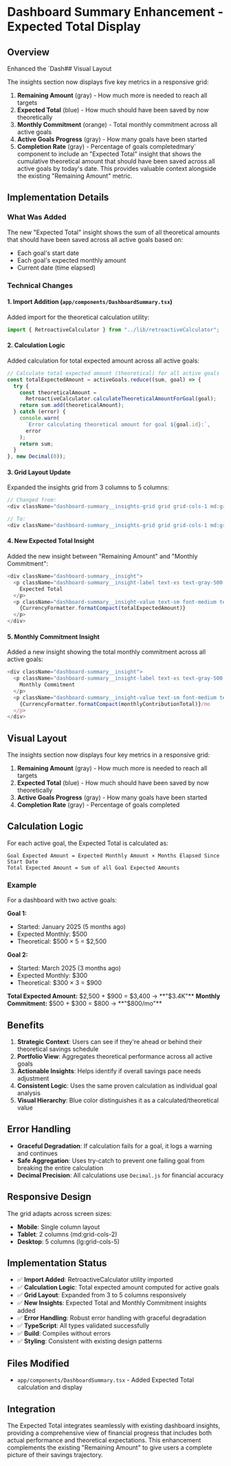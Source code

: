 # Dashboard Summary Enhancement - Expected Total Display

## Overview

Enhanced the `Dash## Visual Layout

The insights section now displays five key metrics in a responsive grid:

1. **Remaining Amount** (gray) - How much more is needed to reach all targets
2. **Expected Total** (blue) - How much should have been saved by now theoretically
3. **Monthly Commitment** (orange) - Total monthly commitment across all active goals
4. **Active Goals Progress** (gray) - How many goals have been started
5. **Completion Rate** (gray) - Percentage of goals completedmary` component to include an "Expected Total" insight that shows the cumulative theoretical amount that should have been saved across all active goals by today's date. This provides valuable context alongside the existing "Remaining Amount" metric.

## Implementation Details

### What Was Added

The new "Expected Total" insight shows the sum of all theoretical amounts that should have been saved across all active goals based on:

- Each goal's start date
- Each goal's expected monthly amount
- Current date (time elapsed)

### Technical Changes

#### 1. Import Addition (`app/components/DashboardSummary.tsx`)

Added import for the theoretical calculation utility:

```typescript
import { RetroactiveCalculator } from "../lib/retroactiveCalculator";
```

#### 2. Calculation Logic

Added calculation for total expected amount across all active goals:

```typescript
// Calculate total expected amount (theoretical) for all active goals
const totalExpectedAmount = activeGoals.reduce((sum, goal) => {
  try {
    const theoreticalAmount =
      RetroactiveCalculator.calculateTheoreticalAmountForGoal(goal);
    return sum.add(theoreticalAmount);
  } catch (error) {
    console.warn(
      `Error calculating theoretical amount for goal ${goal.id}:`,
      error
    );
    return sum;
  }
}, new Decimal(0));
```

#### 3. Grid Layout Update

Expanded the insights grid from 3 columns to 5 columns:

```typescript
// Changed from:
<div className="dashboard-summary__insights-grid grid grid-cols-1 md:grid-cols-3 gap-4">

// To:
<div className="dashboard-summary__insights-grid grid grid-cols-1 md:grid-cols-2 lg:grid-cols-5 gap-4">
```

#### 4. New Expected Total Insight

Added the new insight between "Remaining Amount" and "Monthly Commitment":

```typescript
<div className="dashboard-summary__insight">
  <p className="dashboard-summary__insight-label text-xs text-gray-500 uppercase tracking-wide">
    Expected Total
  </p>
  <p className="dashboard-summary__insight-value text-sm font-medium text-blue-600">
    {CurrencyFormatter.formatCompact(totalExpectedAmount)}
  </p>
</div>
```

#### 5. Monthly Commitment Insight

Added a new insight showing the total monthly commitment across all active goals:

```typescript
<div className="dashboard-summary__insight">
  <p className="dashboard-summary__insight-label text-xs text-gray-500 uppercase tracking-wide">
    Monthly Commitment
  </p>
  <p className="dashboard-summary__insight-value text-sm font-medium text-orange-600">
    {CurrencyFormatter.formatCompact(monthlyContributionTotal)}/mo
  </p>
</div>
```

## Visual Layout

The insights section now displays four key metrics in a responsive grid:

1. **Remaining Amount** (gray) - How much more is needed to reach all targets
2. **Expected Total** (blue) - How much should have been saved by now theoretically
3. **Active Goals Progress** (gray) - How many goals have been started
4. **Completion Rate** (gray) - Percentage of goals completed

## Calculation Logic

For each active goal, the Expected Total is calculated as:

```
Goal Expected Amount = Expected Monthly Amount × Months Elapsed Since Start Date
Total Expected Amount = Sum of all Goal Expected Amounts
```

### Example

For a dashboard with two active goals:

**Goal 1:**

- Started: January 2025 (5 months ago)
- Expected Monthly: $500
- Theoretical: $500 × 5 = $2,500

**Goal 2:**

- Started: March 2025 (3 months ago)
- Expected Monthly: $300
- Theoretical: $300 × 3 = $900

**Total Expected Amount:** $2,500 + $900 = $3,400 → **"$3.4K"**
**Monthly Commitment:** $500 + $300 = $800 → **"$800/mo"**

## Benefits

1. **Strategic Context**: Users can see if they're ahead or behind their theoretical savings schedule
2. **Portfolio View**: Aggregates theoretical performance across all active goals
3. **Actionable Insights**: Helps identify if overall savings pace needs adjustment
4. **Consistent Logic**: Uses the same proven calculation as individual goal analysis
5. **Visual Hierarchy**: Blue color distinguishes it as a calculated/theoretical value

## Error Handling

- **Graceful Degradation**: If calculation fails for a goal, it logs a warning and continues
- **Safe Aggregation**: Uses try-catch to prevent one failing goal from breaking the entire calculation
- **Decimal Precision**: All calculations use `Decimal.js` for financial accuracy

## Responsive Design

The grid adapts across screen sizes:

- **Mobile**: Single column layout
- **Tablet**: 2 columns (md:grid-cols-2)
- **Desktop**: 5 columns (lg:grid-cols-5)

## Implementation Status

- ✅ **Import Added**: RetroactiveCalculator utility imported
- ✅ **Calculation Logic**: Total expected amount computed for active goals
- ✅ **Grid Layout**: Expanded from 3 to 5 columns responsively
- ✅ **New Insights**: Expected Total and Monthly Commitment insights added
- ✅ **Error Handling**: Robust error handling with graceful degradation
- ✅ **TypeScript**: All types validated successfully
- ✅ **Build**: Compiles without errors
- ✅ **Styling**: Consistent with existing design patterns

## Files Modified

- `app/components/DashboardSummary.tsx` - Added Expected Total calculation and display

## Integration

The Expected Total integrates seamlessly with existing dashboard insights, providing a comprehensive view of financial progress that includes both actual performance and theoretical expectations. This enhancement complements the existing "Remaining Amount" to give users a complete picture of their savings trajectory.

